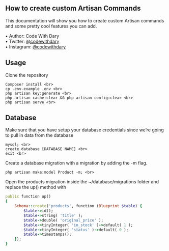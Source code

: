 ## How to create custom Artisan Commands

This documentation will show you how to create custom Artisan commands and some pretty cool features you can add.

•	Author: Code With Dary <br>
•	Twitter: [@codewithdary](https://twitter.com/codewithdary) <br>
•	Instagram: [@codewithdary](https://www.instagram.com/codewithdary/) <br>

## Usage <br>
Clone the repository <br>
```
Composer install <br>
cp .env.example .env <br>
php artisan key:generate <br>
php artisan cache:clear && php artisan config:clear <br>
php artisan serve <br>
```

## Database <br>

Make sure that you have setup your database credentials since we’re going to pull in data from the database <br>
```
mysql; <br>
create database [DATABASE NAME] <br>
exit <br>
```

Create a database migration with a migration by adding the -m flag.
```
php artisan make:model Product -m; <br>
```

Open the products migration inside the ~/database/migrations folder and replace the up() method with
```ruby
public function up()
{
    Schema::create('products', function (Blueprint $table) {
        $table->id();
        $table->string( 'title' );
        $table->double( 'original_price' );
        $table->tinyInteger( 'in_stock' )->default( 1 );
        $table->tinyInteger( 'status' )->default( 0 );
        $table->timestamps();
    });
}
```
